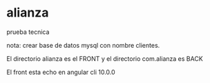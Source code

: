# alianza
prueba tecnica

nota: crear base de datos mysql con nombre clientes.

El directorio alianza es el FRONT
y el directorio com.alianza  es BACK

El front esta echo en angular cli 10.0.0
